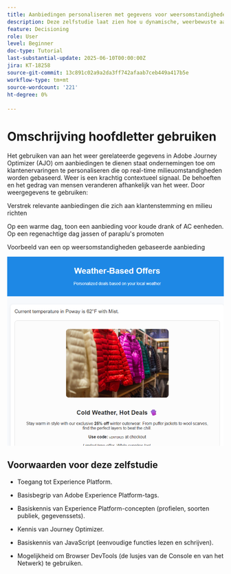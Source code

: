 ```yaml
---
title: Aanbiedingen personaliseren met gegevens voor weersomstandigheden in real time in Adobe Journey Optimizer via Web SDK
description: Deze zelfstudie laat zien hoe u dynamische, weerbewuste aanbiedingen kunt aanbieden in Adobe Journey Optimizer met behulp van realtime contextafhankelijke gegevens en de Adobe Web SDK API. U leert hoe u weerkenmerken (zoals temperatuur en omstandigheden) van uw website naar Adobe Experience Platform kunt doorgeven, deze aan uw gebeurtenisschema kunt toewijzen en ze in beslissingsregels en rangschikkingsformules kunt gebruiken om aanbiedingen op het moment van het laden van de pagina te personaliseren. Ideaal voor marketers en ontwikkelaars die digitale ervaringen willen verbeteren met realtime omgevingen.
feature: Decisioning
role: User
level: Beginner
doc-type: Tutorial
last-substantial-update: 2025-06-10T00:00:00Z
jira: KT-18258
source-git-commit: 13c891c02a9a2da3ff742afaab7ceb449a417b5e
workflow-type: tm+mt
source-wordcount: '221'
ht-degree: 0%

---
```


# Omschrijving hoofdletter gebruiken

Het gebruiken van aan het weer gerelateerde gegevens in Adobe Journey Optimizer (AJO) om aanbiedingen te dienen staat ondernemingen toe om klantenervaringen te personaliseren die op real-time milieuomstandigheden worden gebaseerd. Weer is een krachtig contextueel signaal. De behoeften en het gedrag van mensen veranderen afhankelijk van het weer. Door weergegevens te gebruiken:

Verstrek relevante aanbiedingen die zich aan klantenstemming en milieu richten

Op een warme dag, toon een aanbieding voor koude drank of AC eenheden. Op een regenachtige dag jassen of paraplu&#39;s promoten

Voorbeeld van een op weersomstandigheden gebaseerde aanbieding


![&#x200B; weer-aanbiedingen &#x200B;](assets/offers-use-case.png)



## Voorwaarden voor deze zelfstudie

* Toegang tot Experience Platform.

* Basisbegrip van Adobe Experience Platform-tags.

* Basiskennis van Experience Platform-concepten (profielen, soorten publiek, gegevenssets).

* Kennis van Journey Optimizer.

* Basiskennis van JavaScript (eenvoudige functies lezen en schrijven).

* Mogelijkheid om Browser DevTools (de lusjes van de Console en van het Netwerk) te gebruiken.
